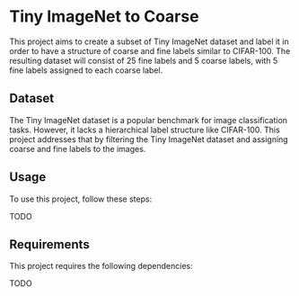 # Tiny ImageNet to Coarse

This project aims to create a subset of Tiny ImageNet dataset and label it in order to have a structure of coarse and fine labels similar to CIFAR-100. The resulting dataset will consist of 25 fine labels and 5 coarse labels, with 5 fine labels assigned to each coarse label.

## Dataset

The Tiny ImageNet dataset is a popular benchmark for image classification tasks. However, it lacks a hierarchical label structure like CIFAR-100. This project addresses that by filtering the Tiny ImageNet dataset and assigning coarse and fine labels to the images.

## Usage

To use this project, follow these steps:

TODO

## Requirements

This project requires the following dependencies:

TODO
